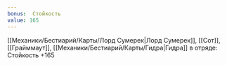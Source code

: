```yaml
---
bonus:  Стойкость 
value: 165
---
```

[[Механики/Бестиарий/Карты/Лорд Сумерек|Лорд Сумерек]], [[Сот]], [[Грайммаут]], [[Механики/Бестиарий/Карты/Гидра|Гидра]] в отряде: Стойкость +165
